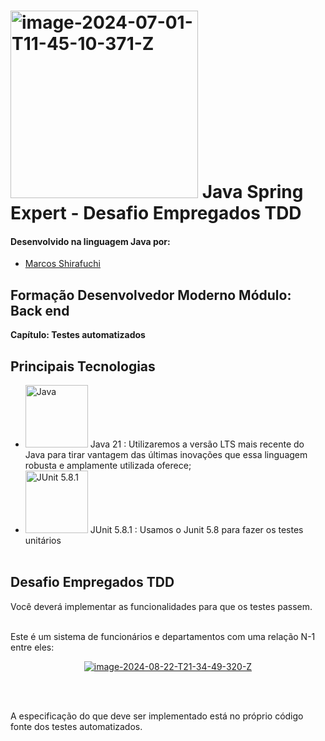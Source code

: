 # <a href="https://imgbb.com/"><img src="https://i.ibb.co/51bfmLv/image-2024-07-01-T11-45-10-371-Z.png" alt="image-2024-07-01-T11-45-10-371-Z" border="0" width="300"></a> Java Spring Expert - Desafio Empregados TDD

#### Desenvolvido na linguagem Java por:
- [Marcos Shirafuchi](https://github.com/marcosfshirafuchi)
## Formação Desenvolvedor Moderno Módulo: Back end
<b>Capítulo: Testes automatizados</b>

## Principais Tecnologias

- <img width="100px" src="https://cdn.jsdelivr.net/gh/devicons/devicon@latest/icons/java/java-original-wordmark.svg" title = "Java" /> Java 21 : Utilizaremos a versão LTS mais recente do Java para tirar vantagem das últimas inovações que essa linguagem robusta e amplamente utilizada oferece;
- <img width="100px" src="https://cdn.jsdelivr.net/gh/devicons/devicon@latest/icons/junit/junit-plain-wordmark.svg" title = "JUnit 5.8.1" /> JUnit 5.8.1 : Usamos o Junit 5.8 para fazer os testes unitários
<br><br>

## Desafio Empregados TDD
Você deverá implementar as funcionalidades para que os testes passem.<br><br>

Este é um sistema de funcionários e departamentos com uma relação N-1 entre eles:

<p align="center">
<a href="https://ibb.co/rFsT3qn"><img src="https://i.ibb.co/S5rWcHq/image-2024-08-22-T21-34-49-320-Z.png" alt="image-2024-08-22-T21-34-49-320-Z" border="0"></a>
</p>
<br><br>

A especificação do que deve ser implementado está no próprio código fonte dos testes automatizados.
